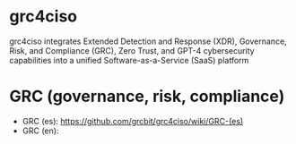 # grc4ciso
grc4ciso integrates Extended Detection and Response (XDR), Governance, Risk, and Compliance (GRC), Zero Trust, and GPT-4 cybersecurity capabilities into a unified Software-as-a-Service (SaaS) platform

# GRC (governance, risk, compliance)

* GRC (es): https://github.com/grcbit/grc4ciso/wiki/GRC-(es)
* GRC (en):

